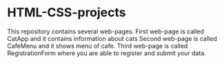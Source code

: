# HTML-CSS-projects
This repository contains several web-pages. 
First web-page is called CatApp and it contains information about cats
Second web-page is called CafeMenu and it shows menu of cafe.
Third web-page is called RegistrationForm where you are able to register and submit your data.
